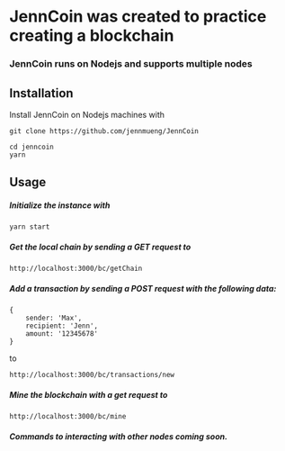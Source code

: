 # JennCoin was created to practice creating a blockchain

### JennCoin runs on Nodejs and supports multiple nodes

## Installation
Install JennCoin on Nodejs machines with
```
git clone https://github.com/jennmueng/JennCoin
```

```
cd jenncoin
yarn
```



## Usage

##### Initialize the instance with

```
yarn start
```

##### Get the local chain by sending a GET request to

```
http://localhost:3000/bc/getChain
```

##### Add a transaction by sending a POST request with the following data:
```
{
    sender: 'Max',
    recipient: 'Jenn',
    amount: '12345678'
}
```
to
```
http://localhost:3000/bc/transactions/new
```

##### Mine the blockchain with a get request to
```
http://localhost:3000/bc/mine
```

##### Commands to interacting with other nodes coming soon.